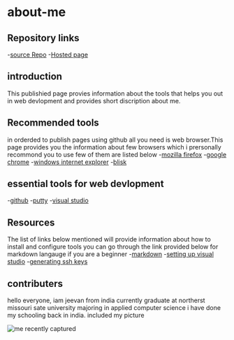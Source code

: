 # about-me
## Repository links
-[source Repo](https://github.com/jeevanreddymure/about-me/edit/master/README.md)
-[Hosted page](https://jeevanreddymure.github.io/about-me/)
## introduction
This publishied page provies information about the tools that helps you out in web devlopment and provides short discription about me.
## Recommended tools
in orderded to publish pages using github all you need is web browser.This page provides you the information about few browsers which i prersonally recommond you to use few of them are listed below
-[mozilla firefox](https://www.mozilla.org/en-US/firefox/)
-[google chrome](https://www.google.com/)
-[windows internet explorer](https://www.micreosoft.com/en-us/download/internet-explorer.aspx)
-[blisk](https://blisk.io/)
## essential tools for web devlopment
-[github](https://github.com)
-[putty](https://www.putty.org/)
-[visual studio](https://code.visualstudio.com/)
## Resources
The list of links below mentioned will provide information about how to install and configure tools you can go through the link provided below for  markdown langauge if you are a beginner
-[markdown](https://guides.github.com/features/mastering-markdown/)
-[setting up visual studio](https://code.visualstudio.com/docs/setup/setup-overview)
-[generating ssh keys](https://docs.joyent.com/public-cloud/getting-started/ssh-keys/generating-an-ssh-key-manually/manually-generating-your-ssh-key-in-windows)
## contributers
hello everyone, iam jeevan from india currently graduate at northerst missouri sate university majoring in applied computer science i have done my schooling back in india. included my picture

![me recently captured](https://github.com/jeevanreddymure/about-me/blob/master/20190823_164712.jpg?raw=true)



